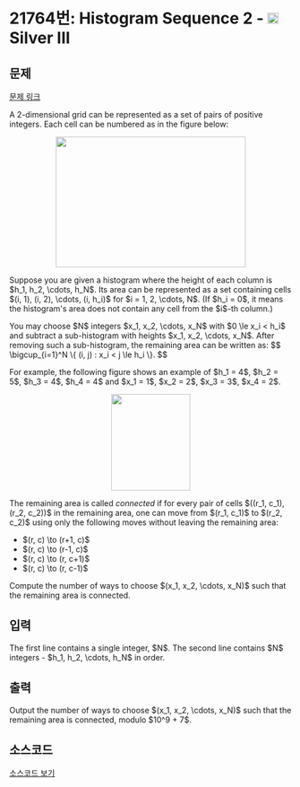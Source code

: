 # 21764번: Histogram Sequence 2 - <img src="https://static.solved.ac/tier_small/8.svg" style="height:20px" /> Silver III

<!-- performance -->

<!-- 문제 제출 후 깃허브에 푸시를 했을 때 제출한 코드의 성능이 입력될 공간입니다.-->

<!-- end -->

## 문제

[문제 링크](https://boj.kr/21764)


<p>A 2-dimensional grid can be represented as a set of pairs of positive integers. Each cell can be numbered as in the figure below:</p>

<p style="text-align: center;"><img alt="" src="https://upload.acmicpc.net/fbe7c2c9-940f-4c99-a588-0f84b4fa62af/-/preview/" style="width: 339px; height: 233px;"></p>

<p>Suppose you are given a histogram where the height of each column is $h_1, h_2, \cdots, h_N$. Its area can be represented as a set containing cells $(i, 1), (i, 2), \cdots, (i, h_i)$ for $i = 1, 2, \cdots, N$. (If $h_i = 0$, it means the histogram's area does not contain any cell from the $i$-th column.)</p>

<p>You may choose $N$ integers $x_1, x_2, \cdots, x_N$ with $0 \le x_i &lt; h_i$ and subtract a sub-histogram with heights $x_1, x_2, \cdots, x_N$. After removing such a sub-histogram, the remaining area can be written as: $$ \bigcup_{i=1}^N \{ (i, j) : x_i &lt; j \le h_i \}. $$</p>

<p>For example, the following figure shows an example of $h_1 = 4$, $h_2 = 5$, $h_3 = 4$, $h_4 = 4$ and $x_1 = 1$, $x_2 = 2$, $x_3 = 3$, $x_4 = 2$.</p>

<p style="text-align: center;"><img alt="" src="https://upload.acmicpc.net/d59fd676-bdae-4dd9-a5ac-38a4d777c921/-/preview/" style="width: 141px; height: 172px;"></p>

<p>The remaining area is called <em>connected</em> if for every pair of cells $((r_1, c_1), (r_2, c_2))$ in the remaining area, one can move from $(r_1, c_1)$ to $(r_2, c_2)$ using only the following moves without leaving the remaining area:</p>

<ul>
<li>$(r, c) \to (r+1, c)$</li>
<li>$(r, c) \to (r-1, c)$</li>
<li>$(r, c) \to (r, c+1)$</li>
<li>$(r, c) \to (r, c-1)$</li>
</ul>

<p>Compute the number of ways to choose $(x_1, x_2, \cdots, x_N)$ such that the remaining area is connected.</p>



## 입력


<p>The first line contains a single integer, $N$. The second line contains $N$ integers - $h_1, h_2, \cdots, h_N$ in order.</p>



## 출력


<p>Output the number of ways to choose $(x_1, x_2, \cdots, x_N)$ such that the remaining area is connected, modulo $10^9 + 7$.</p>



## 소스코드

[소스코드 보기](Histogram%20Sequence%202.py)